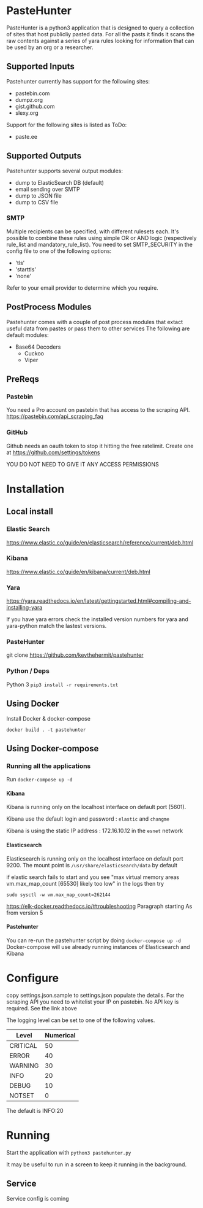 # PasteHunter
PasteHunter is a python3 application that is designed to query a collection of sites that host publicliy pasted data. 
For all the pasts it finds it scans the raw contents against a series of yara rules looking for information that can be used 
by an org or a researcher.

## Supported Inputs
Pastehunter currently has support for the following sites:
 - pastebin.com
 - dumpz.org
 - gist.github.com
 - slexy.org

Support for the following sites is listed as ToDo:
 - paste.ee

## Supported Outputs
Pastehunter supports several output modules:
 - dump to ElasticSearch DB (default)
 - email sending over SMTP
 - dump to JSON file
 - dump to CSV file

### SMTP
Multiple recipients can be specified, with different rulesets each.
It's possible to combine these rules using simple OR or AND logic (respectively rule_list and mandatory_rule_list).
You need to set SMTP_SECURITY in the config file to one of the following options:
 - 'tls'
 - 'starttls'
 - 'none'

 Refer to your email provider to determine which you require.

## PostProcess Modules
Pastehunter comes with a couple of post process modules that extact useful data from pastes or pass them to other services
The following are default modules:
 - Base64 Decoders
   - Cuckoo
   - Viper

## PreReqs

### Pastebin

You need a Pro account on pastebin that has access to the scraping API.
https://pastebin.com/api_scraping_faq

### GitHub
Github needs an oauth token to stop it hitting the free ratelimit. 
Create one at https://github.com/settings/tokens

YOU DO NOT NEED TO GIVE IT ANY ACCESS PERMISSIONS

# Installation

## Local install 

### Elastic Search
https://www.elastic.co/guide/en/elasticsearch/reference/current/deb.html

### Kibana
https://www.elastic.co/guide/en/kibana/current/deb.html

### Yara
https://yara.readthedocs.io/en/latest/gettingstarted.html#compiling-and-installing-yara

If you have yara errors check the installed version numbers for yara and yara-python match the lastest versions.

### PasteHunter
git clone https://github.com/kevthehermit/pastehunter

### Python / Deps
Python 3
```pip3 install -r requirements.txt```

## Using Docker

Install Docker & docker-compose

`docker build . -t pastehunter`

## Using Docker-compose

### Running all the applications
Run `docker-compose up -d`

#### Kibana

Kibana is running only on the localhost interface on default port (5601).

Kibana use the default login and password : `elastic` and `changme`

Kibana is using the static IP address : 172.16.10.12 in the `esnet`  network

#### Elasticsearch

Elasticsearch is running only on the localhost interface on default port 9200.
The mount point is `/usr/share/elasticsearch/data` by default

if elastic search fails to start and you see "max virtual memory areas vm.max_map_count [65530] likely too low"
in the logs then try 

`sudo sysctl -w vm.max_map_count=262144`

https://elk-docker.readthedocs.io/#troubleshooting Paragraph starting As from version 5

#### Pastehunter

You can re-run the pastehunter script by doing `docker-compose up -d`
Docker-compose will use already running instances of Elasticsearch and Kibana


# Configure

copy settings.json.sample to settings.json
populate the details.
For the scraping API you need to whitelist your IP on pastebin. No API key is required. See the link above

The logging level can be set to one of the following values. 


| Level    | Numerical |
|----------|-----------|
| CRITICAL | 50        |
| ERROR    | 40        |
| WARNING  | 30        |
| INFO     | 20        |
| DEBUG    | 10        |
| NOTSET   | 0         |

The default is INFO:20


# Running

Start the application with ```python3 pastehunter.py```

It may be useful to run in a screen to keep it running in the background. 

## Service 
Service config is coming 

